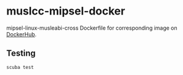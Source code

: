 # muslcc-mipsel-docker
mipsel-linux-musleabi-cross Dockerfile for corresponding image on
[DockerHub](https://hub.docker.com/repository/docker/matthewtingum/muslcc-mipsel).

## Testing

```sh
scuba test
```
